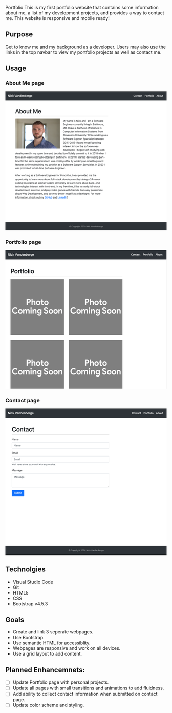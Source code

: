 Portfolio
This is my first portfolio website that contains some information about me, a list of my development projects, and provides a way to contact me. This website is responsive and mobile ready!

## Purpose
Get to know me and my background as a developer. Users may also use the links in the top navbar to view my portfolio projects as well as contact me. 


## Usage
### About Me page
![About Me page](assets/images/AboutMe.png)

### Portfolio page
![Portfolio page](assets/images/Portfolio.png)

### Contact page
![Contact page](assets/images/Contact.png)

## Technolgies
- Visual Studio Code
- Git
- HTML5
- CSS
- Bootstrap v4.5.3

## Goals
- Create and link 3 seperate webpages.
- Use Bootstrap.
- Use semantic HTML for accessiblity.
- Webpages are responsive and work on all devices.
- Use a grid layout to add content.

## Planned Enhancemnets:
- &#9744; Update Portfolio page with personal projects.
- &#9744; Update all pages with small transitions and animations to add fluidness.
- &#9744; Add ability to collect contact information when submitted on contact page.
- &#9744; Update color scheme and styling.

